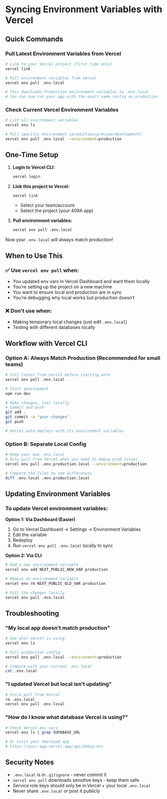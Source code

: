 # Syncing Environment Variables with Vercel

## Quick Commands

### Pull Latest Environment Variables from Vercel

```bash
# Link to your Vercel project (first time only)
vercel link

# Pull environment variables from Vercel
vercel env pull .env.local

# This downloads Production environment variables to .env.local
# You can now run your app with the exact same config as production
```

### Check Current Vercel Environment Variables

```bash
# List all environment variables
vercel env ls

# Pull specific environment (production/preview/development)
vercel env pull .env.local --environment=production
```

## One-Time Setup

1. **Login to Vercel CLI:**

   ```bash
   vercel login
   ```

2. **Link this project to Vercel:**

   ```bash
   vercel link
   ```

   - Select your team/account
   - Select the project (your 409A app)

3. **Pull environment variables:**
   ```bash
   vercel env pull .env.local
   ```

Now your `.env.local` will always match production!

## When to Use This

### ✅ Use `vercel env pull` when:

- You updated env vars in Vercel Dashboard and want them locally
- You're setting up the project on a new machine
- You want to ensure local and production are in sync
- You're debugging why local works but production doesn't

### ❌ Don't use when:

- Making temporary local changes (just edit `.env.local`)
- Testing with different databases locally

## Workflow with Vercel CLI

### Option A: Always Match Production (Recommended for small teams)

```bash
# Pull latest from Vercel before starting work
vercel env pull .env.local

# Start development
npm run dev

# Make changes, test locally
# Commit and push
git add .
git commit -m "your changes"
git push

# Vercel auto-deploys with its environment variables
```

### Option B: Separate Local Config

```bash
# Keep your own .env.local
# Only pull from Vercel when you need to debug prod issues
vercel env pull .env.production.local --environment=production

# Compare the files to see differences
diff .env.local .env.production.local
```

## Updating Environment Variables

### To update Vercel environment variables:

**Option 1: Via Dashboard (Easier)**

1. Go to Vercel Dashboard → Settings → Environment Variables
2. Edit the variable
3. Redeploy
4. Run `vercel env pull .env.local` locally to sync

**Option 2: Via CLI**

```bash
# Add a new environment variable
vercel env add NEXT_PUBLIC_NEW_VAR production

# Remove an environment variable
vercel env rm NEXT_PUBLIC_OLD_VAR production

# Pull the changes locally
vercel env pull .env.local
```

## Troubleshooting

### "My local app doesn't match production"

```bash
# See what Vercel is using
vercel env ls

# Pull production config
vercel env pull .env.local --environment=production

# Compare with your current .env.local
cat .env.local
```

### "I updated Vercel but local isn't updating"

```bash
# Force pull from Vercel
rm .env.local
vercel env pull .env.local
```

### "How do I know what database Vercel is using?"

```bash
# Check Vercel env vars
vercel env ls | grep SUPABASE_URL

# Or visit your deployed app
# https://your-app.vercel.app/api/debug-env
```

## Security Notes

- `.env.local` is in `.gitignore` - never commit it
- `vercel env pull` downloads sensitive keys - keep them safe
- Service role keys should only be in Vercel + your local `.env.local`
- Never share `.env.local` or post it publicly
